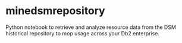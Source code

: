 # minedsmrepository
Python notebook to retrieve and analyze resource data from the DSM historical repository to mop usage across your Db2 enterprise.

